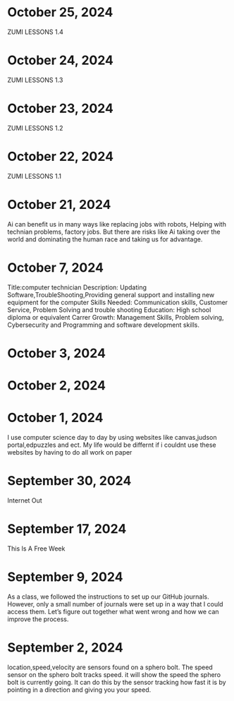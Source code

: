 # October 25, 2024
ZUMI LESSONS 1.4
# October 24, 2024
ZUMI LESSONS 1.3
# October 23, 2024
ZUMI LESSONS 1.2
# October 22, 2024
ZUMI LESSONS 1.1
# October 21, 2024
Ai can benefit us in many ways like replacing jobs with robots, Helping with technian problems, factory jobs. But there are risks like Ai taking over the world and dominating the human race and taking us for advantage.
# October 7, 2024
Title:computer technician Description: Updating Software,TroubleShooting,Providing general support and installing new equipment for the computer Skills Needed: Communication skills, Customer Service, Problem Solving and trouble shooting Education: High school diploma or equivalent Carrer Growth: Management Skills, Problem solving, Cybersecurity and Programming and software development skills.
# October 3, 2024

# October 2, 2024

# October 1, 2024
I use computer science day to day by using websites like canvas,judson portal,edpuzzles and ect. My life would be differnt if i couldnt use these websites by having to do all work on paper
# September 30, 2024
Internet Out
# September 17, 2024
This Is A Free Week
# September 9, 2024
As a class, we followed the instructions to set up our GitHub journals. However, only a small number of journals were set up in a way that I could access them. Let’s figure out together what went wrong and how we can improve the process.
# September 2, 2024
location,speed,velocity are sensors found on a sphero bolt. The speed sensor on the sphero bolt tracks speed. it will show the speed the sphero bolt is currently going. It can do this by the sensor tracking how fast it is by pointing in a direction and giving you your speed.
